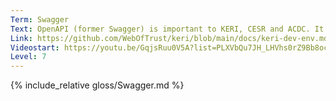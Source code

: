 ```yaml
---
Term: Swagger
Text: OpenAPI (former Swagger) is important to KERI, CESR and ACDC. It's open sourced and has many ready-usable extensions in JSON available.
Link: https://github.com/WebOfTrust/keri/blob/main/docs/keri-dev-env.md#what-is-swagger-and-openapi
Videostart: https://youtu.be/GqjsRuu0V5A?list=PLXVbQu7JH_LHVhs0rZ9Bb8ocyKlPljkaG&t=10m31s
Level: 7
---
```


{% include_relative gloss/Swagger.md %}
